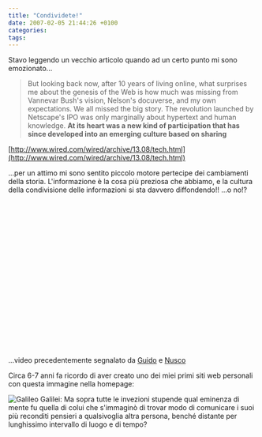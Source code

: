 ```yaml
---
title: "Condividete!"
date: 2007-02-05 21:44:26 +0100
categories: 
tags: 
---
```


Stavo leggendo un vecchio articolo quando ad un certo punto mi sono emozionato...

> But looking back now, after 10 years of living online, what surprises me about the genesis of the Web is how much was missing from Vannevar Bush's vision, Nelson's docuverse, and my own expectations. We all missed the big story. The revolution launched by Netscape's IPO was only marginally about hypertext and human knowledge. **At its heart was a new kind of participation that has since developed into an emerging culture based on sharing**

[http://www.wired.com/wired/archive/13.08/tech.html](http://www.wired.com/wired/archive/13.08/tech.html) 

...per un attimo mi sono sentito piccolo motore pertecipe dei cambiamenti della storia. L'informazione è la cosa più preziosa che abbiamo, e la cultura della condivisione delle informazioni si sta davvero diffondendo!! ...o no!? 

<object height="350" width="425"> <param name="movie" value="http://www.youtube.com/v/6gmP4nk0EOE">
<param name="wmode" value="transparent"> <embed src="http://www.youtube.com/v/6gmP4nk0EOE" type="application/x-shockwave-flash" wmode="transparent" height="300" width="380"></embed></object> 


...video precedentemente segnalato da [Guido](http://www.kill-9.it/blog/index.php/2007/02/05/web-20-video/) e [Nusco](http://www.paoloperrotta.com/) 

Circa 6-7 anni fa ricordo di aver creato uno dei miei primi siti web personali con questa immagine nella homepage: 

![Galileo Galilei: Ma sopra tutte le invezioni stupende qual eminenza di mente fu quella di colui che s'immaginò di trovar modo di comunicare i suoi più reconditi pensieri a qualsivoglia altra persona, benché distante per lunghissimo intervallo di luogo e di tempo?](content/galileo_galilei.gif)
